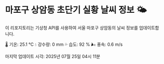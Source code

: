 
# 마포구 상암동 초단기 실황 날씨 정보 🌤️

이 리포지토리는 기상청 API를 사용하여 서울 마포구 상암동의 날씨 정보를 업데이트합니다. 

🌡️ 기온: 25.1 ℃
💧 강수량: 0 mm
💦 습도: 92 %
🌬️ 풍속: 0.6 m/s

마지막 업데이트 시각: 2025년 07월 25일 04시 11분    
